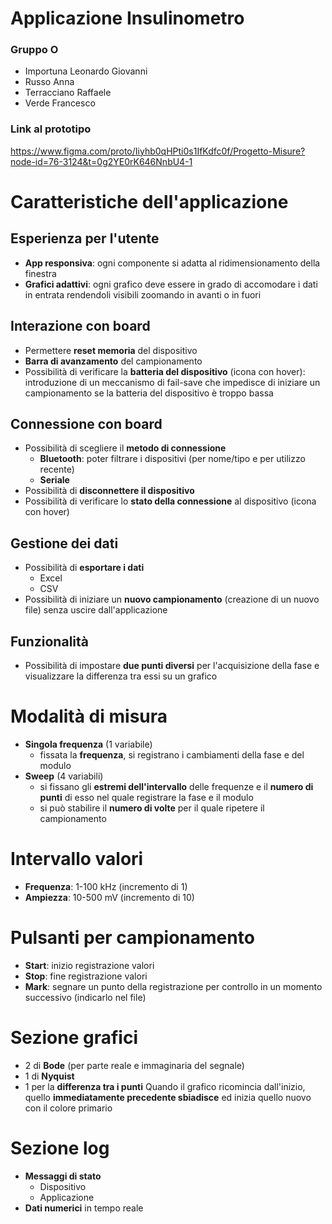 # Applicazione Insulinometro

### Gruppo O 
 - Importuna Leonardo Giovanni
 - Russo Anna
 - Terracciano Raffaele
 - Verde Francesco
### Link al prototipo
https://www.figma.com/proto/Iiyhb0qHPti0s1IfKdfc0f/Progetto-Misure?node-id=76-3124&t=0g2YE0rK646NnbU4-1

# Caratteristiche dell'applicazione
## Esperienza per l'utente
- **App responsiva**: ogni componente si adatta al ridimensionamento della finestra
- **Grafici adattivi**: ogni grafico deve essere in grado di accomodare i dati in entrata rendendoli visibili zoomando in avanti o in fuori
## Interazione con board
- Permettere **reset memoria** del dispositivo
- **Barra di avanzamento** del campionamento
- Possibilità di verificare la **batteria del dispositivo** (icona con hover): introduzione di un meccanismo di fail-save che impedisce di iniziare un campionamento se la batteria del dispositivo è troppo bassa
## Connessione con board
- Possibilità di scegliere il **metodo di connessione**
  - **Bluetooth**: poter filtrare i dispositivi (per nome/tipo e per utilizzo recente)
  - **Seriale**
- Possibilità di **disconnettere il dispositivo**
- Possibilità di verificare lo **stato della connessione** al dispositivo (icona con hover)
## Gestione dei dati
- Possibilità di **esportare i dati**
  - Excel
  - CSV
- Possibilità di iniziare un **nuovo campionamento** (creazione di un nuovo file) senza uscire dall'applicazione
## Funzionalità
- Possibilità di impostare **due punti diversi** per l'acquisizione della fase e visualizzare la differenza tra essi su un grafico

# Modalità di misura
- **Singola frequenza** (1 variabile)
  - fissata la **frequenza**, si registrano i cambiamenti della fase e del modulo
- **Sweep** (4 variabili)
  - si fissano gli **estremi dell'intervallo** delle frequenze e il **numero di punti** di esso nel quale registrare la fase e il modulo
  - si può stabilire il **numero di volte** per il quale ripetere il campionamento

# Intervallo valori
- **Frequenza**: 1-100 kHz (incremento di 1)
- **Ampiezza**: 10-500 mV (incremento di 10)

# Pulsanti per campionamento
- **Start**: inizio registrazione valori
- **Stop**: fine registrazione valori
- **Mark**: segnare un punto della registrazione per controllo in un momento successivo (indicarlo nel file)

# Sezione grafici
- 2 di **Bode** (per parte reale e immaginaria del segnale)
- 1 di **Nyquist**
- 1 per la **differenza tra i punti**
Quando il grafico ricomincia dall'inizio, quello **immediatamente precedente sbiadisce** ed inizia quello nuovo con il colore primario

# Sezione log
- **Messaggi di stato**
  - Dispositivo
  - Applicazione
- **Dati numerici** in tempo reale
